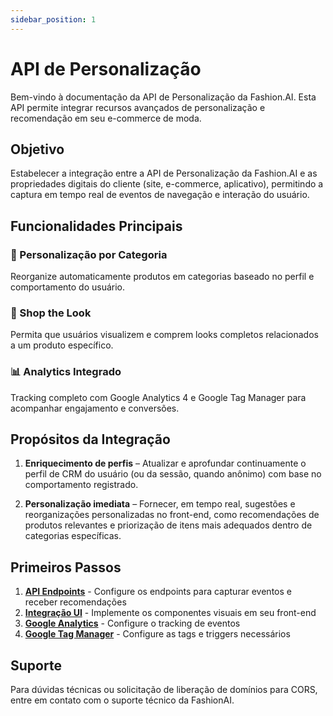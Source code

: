 ```yaml
---
sidebar_position: 1
---
```


# API de Personalização

Bem-vindo à documentação da API de Personalização da Fashion.AI. Esta API permite integrar recursos avançados de personalização e recomendação em seu e-commerce de moda.

## Objetivo

Estabelecer a integração entre a API de Personalização da Fashion.AI e as propriedades digitais do cliente (site, e-commerce, aplicativo), permitindo a captura em tempo real de eventos de navegação e interação do usuário.

## Funcionalidades Principais

### 🎯 Personalização por Categoria
Reorganize automaticamente produtos em categorias baseado no perfil e comportamento do usuário.

### 👗 Shop the Look
Permita que usuários visualizem e comprem looks completos relacionados a um produto específico.

### 📊 Analytics Integrado
Tracking completo com Google Analytics 4 e Google Tag Manager para acompanhar engajamento e conversões.

## Propósitos da Integração

1. **Enriquecimento de perfis** – Atualizar e aprofundar continuamente o perfil de CRM do usuário (ou da sessão, quando anônimo) com base no comportamento registrado.

2. **Personalização imediata** – Fornecer, em tempo real, sugestões e reorganizações personalizadas no front-end, como recomendações de produtos relevantes e priorização de itens mais adequados dentro de categorias específicas.

## Primeiros Passos

1. **[API Endpoints](./api-endpoints)** - Configure os endpoints para capturar eventos e receber recomendações
2. **[Integração UI](./ui-integration)** - Implemente os componentes visuais em seu front-end
3. **[Google Analytics](./google-analytics)** - Configure o tracking de eventos
4. **[Google Tag Manager](./google-tag-manager)** - Configure as tags e triggers necessários

## Suporte

Para dúvidas técnicas ou solicitação de liberação de domínios para CORS, entre em contato com o suporte técnico da FashionAI.